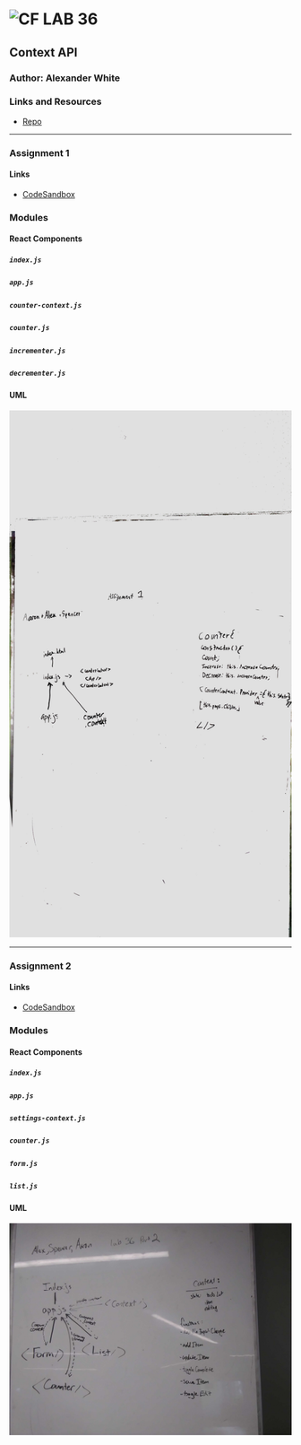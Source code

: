 ![CF](http://i.imgur.com/7v5ASc8.png) LAB 36
=================================================

## Context API

### Author: Alexander White

### Links and Resources
* [Repo](https://github.com/alex-white-401-advanced-javascript/lab-36-context-api/)

<hr>

### Assignment 1
#### Links
* [CodeSandbox](https://codesandbox.io/s/yp83qv708x)

### Modules
#### React Components
##### `index.js`

##### `app.js`

##### `counter-context.js`

##### `counter.js`

##### `incrementer.js`

##### `decrementer.js`

#### UML
![UML Diagram](./lab-36-1.jpg)

<hr>

### Assignment 2
#### Links
* [CodeSandbox](https://codesandbox.io/s/v61l02x527)

### Modules
#### React Components
##### `index.js`

##### `app.js`

##### `settings-context.js`

##### `counter.js`

##### `form.js`

##### `list.js`

#### UML
![UML Diagram](lab-36-2.jpg)
